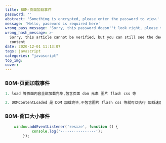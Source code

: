 ```yaml
---
title: BOM-页面加载事件
password: ''
abstract: 'Something is encrypted, please enter the password to view.'
message: 'Hello, password is required here'
wrong_pass_message: 'Sorry, this password doesn''t look right, please try again.'
wrong_hash_message: >-
  Sorry, this article cannot be verified, but you can still see the decrypted
  content
date: 2020-12-01 11:13:07
tags: javascript
categories: "javascript"
top_img:
cover:
---
```




###  BOM-页面加载事件
<!-- more -->
```javascript
1. load 等页面内容全部加载完毕,包含页面 dom 元素 图片 flash css 等

2. DOMContentLoaded 是 DOM 加载完毕,不包含图片 flash css 等就可以执行 加载速度比 load更快一些
```



###  BOM-窗口大小事件

```javascript
    window.addEventListener('resize', function () {
            console.log('················');
        });
```

